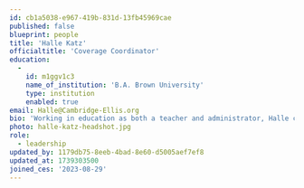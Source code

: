 ```yaml
---
id: cb1a5038-e967-419b-831d-13fb45969cae
published: false
blueprint: people
title: 'Halle Katz'
officialtitle: 'Coverage Coordinator'
education:
  -
    id: m1ggv1c3
    name_of_institution: 'B.A. Brown University'
    type: institution
    enabled: true
email: Halle@Cambridge-Ellis.org
bio: 'Working in education as both a teacher and administrator, Halle considers herself a bridge between people and practices that shape inclusive and creative communities. Halle joined Cambridge-Ellis in August 2023, where she has since found a community that shares her passion for play and nature-based early childhood development. A graduate of Brown University, Halle began her career as a college admissions officer at Bentley University, before transitioning to school counseling and youth development at The Steppingstone Foundation; over the span of 3.5 years, Halle coached hundreds of middle and high school students across the city of Boston, as they navigated first-generation pathways to higher education. At the same time, Halle has been teaching dance professionally since 2016. Determined to expand social-emotional literacy and integrate the body into learning, she pivoted to freelance consulting and teaching and now leads movement & mindfulness programs for movers of all ages and abilities across Greater Boston. Most recently, Halle partnered with Open Door Arts to bring to life an adaptive dance program for neurodiverse learners at The Higginson Inclusion School in Roxbury. This year, Halle is thrilled to join her arts academy alma mater, Wellesley Theatre Project, as a choreographer for their 2024-2025 production season. Other teaching residency credits include: JCC Boston, The British International School of Boston, Babson College, Needham Community Education, Temple Aliyah, Dance for All People, The Center at The Heights, and more. Halle holds practitioner certifications from The Embody Lab, Kripalu School of Mindful Outdoor Education, and Brain-Compatible Dance Education Teaching Institute.'
photo: halle-katz-headshot.jpg
role:
  - leadership
updated_by: 1179db75-8eeb-4bad-8e60-d5005aef7ef8
updated_at: 1739303500
joined_ces: '2023-08-29'
---
```

